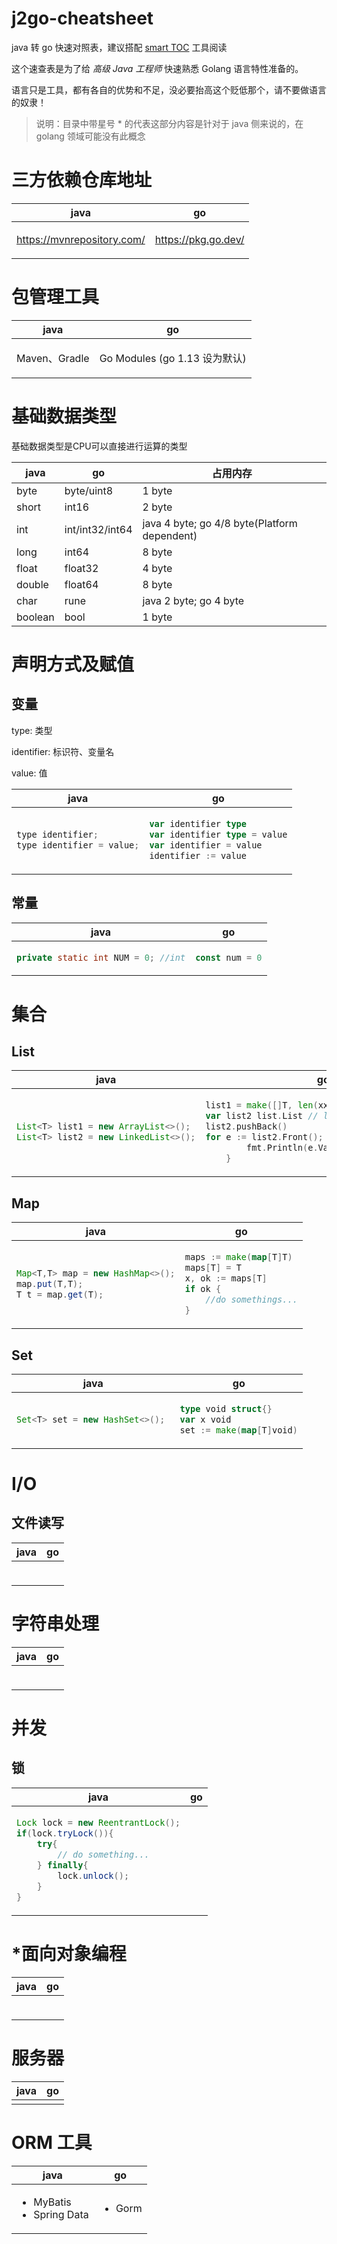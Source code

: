 # j2go-cheatsheet

java 转 go 快速对照表，建议搭配 [smart TOC](https://chrome.google.com/webstore/detail/smart-toc/lifgeihcfpkmmlfjbailfpfhbahhibba) 工具阅读

这个速查表是为了给 *高级 Java 工程师* 快速熟悉 Golang 语言特性准备的。 

语言只是工具，都有各自的优势和不足，没必要抬高这个贬低那个，请不要做语言的奴隶！


> 说明：目录中带星号 * 的代表这部分内容是针对于 java 侧来说的，在 golang 领域可能没有此概念


# 三方依赖仓库地址
<table>
<thead><tr><th>java</th><th>go</th></tr></thead>
<tbody>
<tr><td>


https://mvnrepository.com/


</td><td>


https://pkg.go.dev/


</td></tr>
</tbody></table>

# 包管理工具
<table>
<thead><tr><th>java</th><th>go</th></tr></thead>
<tbody>
<tr><td>


Maven、Gradle


</td><td>


Go Modules (go 1.13 设为默认)


</td></tr>
</tbody></table>

# 基础数据类型
基础数据类型是CPU可以直接进行运算的类型
<table>
<thead>
<tr>
<th>java</th>
<th>go</th>
<th>占用内存</th>
</tr>
</thead>
<tbody>
<tr>
<td>byte</td>
<td>byte/uint8</td>
<td>1  byte</td>
 
</tr>

<tr>
<td>short</td>
<td>int16</td>
<td>2  byte</td>
 
</tr>

<tr>
<td>int</td>
<td>int/int32/int64</td>
<td>java 4 byte; go 4/8  byte(Platform dependent)</td>
 
</tr>

<tr>
<td>long</td>
<td>int64</td>
<td>8  byte</td>
 
</tr>

<tr>
<td>float</td>
<td>float32</td>
<td>4  byte</td>
 
</tr>

<tr>
<td>double</td>
<td>float64</td>
<td>8  byte</td>
 
</tr>

<tr>
<td>char</td>
<td>rune</td>
<td>java 2 byte; go 4 byte</td>
 
</tr>

<tr>
<td>boolean</td>
<td>bool</td>
<td>1 byte</td>
 
</tr>

</tbody></table>

# 声明方式及赋值


## 变量
type: 类型

identifier: 标识符、变量名

value: 值
<table>
<thead><tr><th>java</th><th>go</th></tr></thead>
<tbody>
<tr><td>

```java
type identifier;
type identifier = value;
```

</td><td>

```go
var identifier type
var identifier type = value
var identifier = value
identifier := value
```

</td></tr>
</tbody>
</table>

## 常量
<table>
<thead><tr><th>java</th><th>go</th></tr></thead>
<tbody>
<tr><td>

```java
private static int NUM = 0; //int
```

</td><td>

```go
const num = 0
```

</td></tr>
</tbody>
</table>

# 集合
## List
<table>
<thead><tr><th>java</th><th>go</th></tr></thead>
<tbody>
<tr><td>

```java
List<T> list1 = new ArrayList<>(); 
List<T> list2 = new LinkedList<>();
```

</td><td>

```go
list1 = make([]T, len(xx));  // array list
var list2 list.List // linked list
list2.pushBack()
for e := list2.Front(); e != nil; e=e.Next() {
        fmt.Println(e.Value.(xx))
    }
```

</td></tr>
</tbody></table>

## Map
<table>
<thead><tr><th>java</th><th>go</th></tr></thead>
<tbody>
<tr><td>

```java
Map<T,T> map = new HashMap<>();
map.put(T,T);
T t = map.get(T);
```

</td><td>

```go
maps := make(map[T]T)
maps[T] = T
x, ok := maps[T]
if ok {
    //do somethings...
}

```

</td></tr>
</tbody></table>

## Set
<table>
<thead><tr><th>java</th><th>go</th></tr></thead>
<tbody>
<tr><td>

```java
Set<T> set = new HashSet<>(); 
```

</td><td>

```go
type void struct{}
var x void
set := make(map[T]void)
```

</td></tr>
</tbody></table>


# I/O
## 文件读写
<table>
<thead><tr><th>java</th><th>go</th></tr></thead>
<tbody>
<tr><td>

```java

```

</td><td>

```go

```

</td></tr>
</tbody></table>

# 字符串处理
<table>
<thead><tr><th>java</th><th>go</th></tr></thead>
<tbody>
<tr><td>

```java

```

</td><td>

```go

```

</td></tr>
</tbody></table>

# 并发
## 锁
<table>
<thead><tr><th>java</th><th>go</th></tr></thead>
<tbody>
<tr><td>

```java
Lock lock = new ReentrantLock();
if(lock.tryLock()){
    try{
        // do something...
    } finally{
        lock.unlock();
    }
}

```

</td><td>

```go

```

</td></tr>
</tbody></table>

# *面向对象编程
<table>
<thead><tr><th>java</th><th>go</th></tr></thead>
<tbody>
<tr><td>

```java

```

</td><td>

```go

```

</td></tr>
</tbody></table>

# 服务器
<table>
<thead><tr><th>java</th><th>go</th></tr></thead>
<tbody>
<tr><td>



</td><td>




</td></tr>
</tbody></table>

# ORM 工具
<table>
<thead><tr><th>java</th><th>go</th></tr></thead>
<tbody>
<tr><td>


- MyBatis
- Spring Data


</td><td>


- Gorm


</td></tr>
</tbody></table>
